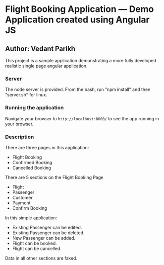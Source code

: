 # Flight Booking Application — Demo Application created using Angular JS
## Author: Vedant Parikh

This project is a sample application demonstrating a more fully developed realistic single page
angular application.

### Server

The node server is provided. From the bash, run "npm install" and then "server.sh" for linux.

### Running the application

Navigate your browser to `http://localhost:8000/` to see the app running in your browser.


### Description

There are three pages in this application:
- Flight Booking
- Confirmed Booking
- Cancelled Booking

There are 5 sections on the Flight Booking Page
- Flight
- Passenger
- Customer
- Payment
- Confirm Booking

In this simple application:
- Existing Passenger can be edited.
- Existing Passenger can be deleted.
- New Passenger can be added.
- Flight can be booked.
- Flight can be cancelled.

Data in all other sections are faked.

